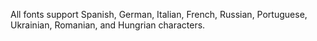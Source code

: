 All fonts support Spanish, German, Italian, French, Russian, Portuguese, Ukrainian, Romanian, and Hungrian characters.
